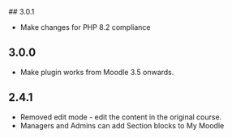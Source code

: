 ## 3.0.1

* Make changes for PHP 8.2 compliance

## 3.0.0

* Make plugin works from Moodle 3.5 onwards.

## 2.4.1

* Removed edit mode - edit the content in the original course.
* Managers and Admins can add Section blocks to My Moodle
